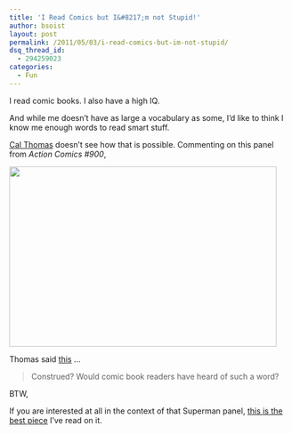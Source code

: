 ```yaml
---
title: 'I Read Comics but I&#8217;m not Stupid!'
author: bsoist
layout: post
permalink: /2011/05/03/i-read-comics-but-im-not-stupid/
dsq_thread_id:
  - 294259023
categories:
  - Fun
---
```

I read comic books. I also have a high IQ.

And while me doesn&#8217;t have as large a vocabulary as some, I&#8217;d like to think I know me enough words to read smart stuff.

<a rel="nofollow" href="http://calthomas.com/">Cal Thomas</a> doesn&#8217;t see how that is possible. Commenting on this panel from *Action Comics #900*,  
  
  
<img class="aligncenter size-full wp-image-1618" title="Superman Renounces Citizenship" src="http://media.soistmann.com/oped/wp-content/uploads/2011/05/Superman-Renounces-Citizenship.jpeg" alt="" width="480" height="324" />

Thomas said <a rel="nofollow" href="http://www.foxnews.com/opinion/2011/04/29/hijacked-superman-turned-loving-anti-american/#ixzz1LIkZpnA">this</a> &#8230;

> Construed? Would comic book readers have heard of such a word?

BTW,

If you are interested at all in the context of that Superman panel, [this is the best piece][1] I&#8217;ve read on it.

 [1]: http://www.seanpaune.com/2011/04/30/superman-renounces-u-s-citizenship-media-goes-insane/?utm_source=feedburner&utm_medium=feed&utm_campaign=Feed%3A+Seanpaunecom+%28SeanPAune.com%29